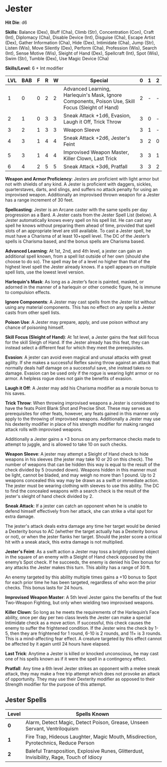 # Jester

**Hit Die**: d6

**Skills**: Balance (Dex), Bluff (Cha), Climb (Str), Concentration (Con), Craft (Int), Diplomacy (Cha), Disable Device (Int), Disguise (Cha), Escape Artist (Dex), Gather Information (Cha), Hide (Dex), Intimidate (Cha), Jump (Str), Listen (Wis), Move Silently (Dex), Perform (Cha), Profession (Wis), Search (Int), Sense Motive (Wis), Sleight of Hand (Dex), Spellcraft (Int), Spot (Wis), Swim (Str), Tumble (Dex), Use Magic Device (Cha)

**Skills/Level**: 6 + Int modifier

LVL | BAB | F | R | W | Special | 0 | 1 | 2
--- | --- | - | - | - | ------- | - | - | -
1   | 0   | 0 | 2 | 2 | Advanced Learning, Harlequin's Mask, Ignore Components, Poison Use, Skill Focus (Sleight of Hand) | 2 |  -  |  -  
2   | 1   | 0 | 3 | 3 | Sneak Attack +1d6, Evasion, Laugh it Off, Trick Throw | 3 | 0 |  -  
3   | 2   | 1 | 3 | 3 | Weapon Sleeve | 3 | 1 | -
4   | 3   | 1 | 4 | 4 | Sneak Attack +2d6, Jester's Feint | 3 | 2 | 0
5   | 3   | 1 | 4 | 4 | Improvised Weapon Master, Killer Clown, Last Trick | 3 | 3 | 1
6   | 4   | 2 | 5 | 5 | Sneak Attack +3d6, Pratfall | 3 | 3 | 2

**Weapon and Armor Proficiency**: Jesters are proficient with light armor but not with shields of any kind. A Jester is proficient with daggers, sickles, quarterstaves, darts, and slings, and suffers no attack penalty for using an improvised weapon. Additionally an improvised thrown weapon for a Jester has a range increment of 30 feet.

**Spellcasting**: Jester is an Arcane caster with the same spells per day progression as a Bard. A Jester casts from the Jester Spell List (below). A Jester automatically knows every spell on his spell list. He can cast any spell he knows without preparing them ahead of time, provided that spell slots of an appropriate level are still available. To cast a Jester spell, he must have a Charisma of at least 10+spell level. The DC of the Jester’s spells is Charisma based, and the bonus spells are Charisma based.

**Advanced Learning**: At 1st, 2nd, and 4th level, a jester can gain an additional spell known, from a spell list outside of her own (should she choose to do so). The spell may be of a level no higher than that of the highest level spell the Jester already knows. If a spell appears on multiple spell lists, use the lowest level version.

**Harlequin's Mask**: As long as a Jester’s face is painted, masked, or adorned in the manner of a harlequin or other comedic figure, he is immune to compulsion effects.

**Ignore Components**: A Jester may cast spells from the Jester list without using any material components. This has no effect on any spells a Jester casts from other spell lists.

**Poison Use**: A Jester may prepare, apply, and use poison without any chance of poisoning himself.

**Skill Focus (Sleight of Hand)**: At 1st level, a Jester gains the feat skill focus for the skill Sleigh of Hand. If the Jester already has this feat, they can instead select a different feat for which they meet the prerequisites.

**Evasion**: A jester can avoid even magical and unusal attacks with great agility. If she makes a successful Reflex saving throw against an attack that normally deals half damage on a successful save, she instead takes no damage. Evasion can be used only if the rogue is wearing light armor or no armor. A helpless rogue does not gain the benefits of evasion.

**Laugh it Off**: A Jester may add his Charisma modifier as a morale bonus to his saves.

**Trick Throw**: When throwing improvised weapons a Jester is considered to have the feats Point Blank Shot and Precise Shot. These may serves as prerequisites for other feats, however, any feats gained in this manner only apply to the throwing of improvised weapons. Additionally a Jester may use his dexterity modifier in place of his strength modifier for making ranged attack rolls with improvised weapons.

Additionally a Jester gains a +3 bonus on any performance checks made to attempt to juggle, and is allowed to take 10 on such checks.

**Weapon Sleeve**: A jester may attempt a Sleight of Hand check to hide weapons in his sleeves (the jester may take 10 or 20 on this check). The number of weapons that can be hidden this way is equal to the result of the check divided by 5 (rounded down). Weapons hidden in this manner must be light, cannot be bladed, and may weigh no more than 1 pound. Up to 2 weapons concealed this way may be drawn as a swift or immediate action. The jester must be wearing clothing with sleeves to use this ability. The DC to find the concealed weapons with a search check is the result of the jester's sleight of hand check divided by 2.

**Sneak Attack**: If a jester can catch an opponent when he is unable to defend himself effectively from her attack, she can strike a vital spot for extra damage. 

The jester's attack deals extra damage any time her target would be denied a Dexterity bonus to AC (whether the target actually has a Dexterity bonus or not), or when the jester flanks her target. Should the jester score a critical hit with a sneak atack, this extra damage is not multiplied. 

**Jester's Feint**: As a swift action a Jester may toss a brightly colored object in the square of an enemy with a Sleight of Hand check opposed by the enemy’s Spot check. If he succeeds, the enemy is denied his Dex bonus for any attacks the Jester makes this turn. This ability has a range of 30 ft.

An enemy targeted by this ability multiple times gains a +10 bonus to Spot for each prior time he has been targeted, regardless of who won the prior checks. This bonus lasts for 24 hours.

**Improvised Weapon Master**: A 5th level Jester gains the benefits of the feat Two-Weapon Fighting, but only when wielding two improvised weapons.

**Killer Clown**: So long as he meets the requirements of the Harlequin’s Face ability, once per day per two class levels the Jester can make a special Intimidate check as a move action. If successful, this check causes the enemy to suffer the frightened condition. If the Jester wins the check by 1-5, then they are frightened for 1 round, 6-10 is 2 rounds, and 11+ is 3 rounds. This is a mind-affecting fear effect. A creature targeted by this effect cannot be affected by it again until 24 hours have elapsed.

**Last Trick**: Anytime a Jester is killed or knocked unconscious, he may cast one of his spells known as if it were the spell in a contingency effect.

**Pratfall**: Any time a 6th level Jester strikes an opponent with a melee sneak attack, they may make a free trip attempt which does not provoke an attack of opportunity. They may use their Dexterity modifier as opposed to their Strength modifier for the purpose of this attempt.

## Jester Spells

Level | Spells Known
----- | ------------
**0** | Alarm, Detect Magic, Detect Poison, Grease, Unseen Servant, Ventriloquism
**1** | Fire Trap, Hideous Laughter, Magic Mouth, Misdirection, Pyrotechnics, Reduce Person
**2** | Baleful Transposition, Explosive Runes, Glitterdust, Invisibility, Rage, Touch of Idiocy